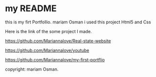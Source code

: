 # my README
this is my firt Portfollio.
mariam Osman
i used this project Html5 and Css

Here is the link of the some project I made.

https://github.com/Mariannalove/Real-state-website

https://github.com/Mariannalove/youtube




https://github.com/Mariannalove/my-first-portflio


copyright: mariam Osman.
